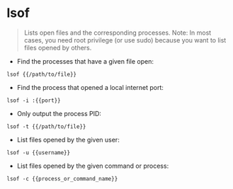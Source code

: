 # lsof

> Lists open files and the corresponding processes.
> Note: In most cases, you need root privilege (or use sudo) because you want to list files opened by others.

- Find the processes that have a given file open:

`lsof {{/path/to/file}}`

- Find the process that opened a local internet port:

`lsof -i :{{port}}`

- Only output the process PID:

`lsof -t {{/path/to/file}}`

- List files opened by the given user:

`lsof -u {{username}}`

- List files opened by the given command or process:

`lsof -c {{process_or_command_name}}`
